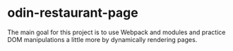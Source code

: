 # odin-restaurant-page

The main goal for this project is to use Webpack and modules and practice DOM manipulations a little more by dynamically rendering pages.